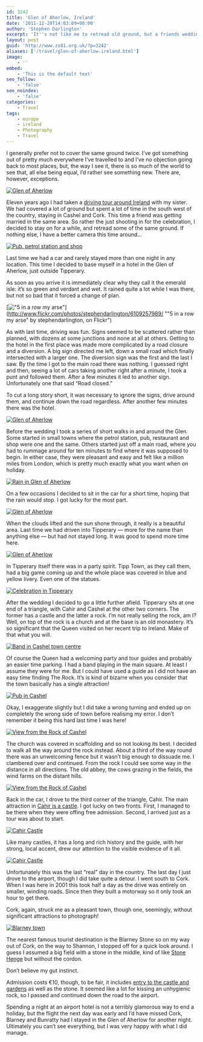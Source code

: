 ```yaml
---
id: 3242
title: 'Glen of Aherlow, Ireland'
date: '2011-12-28T14:03:09+00:00'
author: 'Stephen Darlington'
excerpt: 'It''s not like me to retread old ground, but a friends wedding provided the ideal opportunity to go back to the south west of Ireland.'
layout: post
guid: 'http://www.zx81.org.uk/?p=3242'
aliases: ['/travel/glen-of-aherlow-ireland.html']
image:
    - ''
embed:
    - 'This is the default text'
seo_follow:
    - 'false'
seo_noindex:
    - 'false'
categories:
    - Travel
tags:
    - europe
    - ireland
    - Photography
    - Travel
---
```


I generally prefer not to cover the same ground twice. I’ve got something out of pretty much everywhere I’ve travelled to and I’ve no objection going back to most places, but, the way I see it, there is so much of the world to see that, all else being equal, I’d rather see something new. There are, however, exceptions.

[![Glen of Aherlow](https://i0.wp.com/farm7.staticflickr.com/6207/6109802038_7c51691851.jpg?resize=500%2C333)](http://www.flickr.com/photos/stephendarlington/6109802038/ "Glen of Aherlow by stephendarlington, on Flickr")

Eleven years ago I had taken a [driving tour around Ireland](http://www.zx81.org.uk/travel/ireland.html) with my sister. We had covered a lot of ground but spent a lot of time in the south west of the country, staying in Cashel and Cork. This time a friend was getting married in the same area. So rather the just shooting in for the celebration, I decided to stay on for a while, and retread some of the same ground. If nothing else, I have a better camera this time around…

[![Pub, petrol station and shop](https://i0.wp.com/farm7.staticflickr.com/6185/6109255821_f8dfbe590f.jpg?resize=333%2C500)](http://www.flickr.com/photos/stephendarlington/6109255821/ "Pub, petrol station and shop by stephendarlington, on Flickr")

Last time we had a car and rarely stayed more than one night in any location. This time I decided to base myself in a hotel in the Glen of Aherlow, just outside Tipperary.

As soon as you arrive it is immediately clear why they call it the emerald isle: it’s so green and verdant and wet. It rained quite a lot while I was there, but not so bad that it forced a change of plan.

[!["5 in a row my arse"](https://i0.wp.com/farm7.staticflickr.com/6189/6109257989_35042104c6.jpg?resize=500%2C333)](http://www.flickr.com/photos/stephendarlington/6109257989/ ""5 in a row my arse" by stephendarlington, on Flickr")

As with last time, driving was fun. Signs seemed to be scattered rather than planned, with dozens at some junctions and none at all at others. Getting to the hotel in the first place was made more complicated by a road closure and a diversion. A big sign directed me left, down a small road which finally intersected with a larger one. The diversion sign was the first and the last I saw. By the time I got to the main road there was nothing. I guessed right and then, seeing a lot of cars taking another right after a minute, I took a punt and followed them. After a few minutes it led to another sign. Unfortunately one that said “Road closed.”

To cut a long story short, it was necessary to ignore the signs, drive around them, and continue down the road regardless. After another few minutes there was the hotel.

[![Glen of Aherlow](https://i0.wp.com/farm7.staticflickr.com/6207/6109259497_67a15ca4ca.jpg?resize=500%2C333)](http://www.flickr.com/photos/stephendarlington/6109259497/ "Glen of Aherlow by stephendarlington, on Flickr")

Before the wedding I took a series of short walks in and around the Glen. Some started in small towns where the petrol station, pub, restaurant and shop were one and the same. Others started just off a main road, where you had to rummage around for ten minutes to find where it was supposed to begin. In either case, they were pleasant and easy and felt like a million miles from London, which is pretty much exactly what you want when on holiday.

[![Rain in Glen of Aherlow](https://i0.wp.com/farm7.staticflickr.com/6202/6109809234_e75b04ce1b.jpg?resize=500%2C333)](http://www.flickr.com/photos/stephendarlington/6109809234/ "Rain in Glen of Aherlow by stephendarlington, on Flickr")

On a few occasions I decided to sit in the car for a short time, hoping that the rain would stop. I got lucky for the most part.

[![Glen of Aherlow](https://i0.wp.com/farm7.staticflickr.com/6074/6109812536_2b00c2911d.jpg?resize=500%2C333)](http://www.flickr.com/photos/stephendarlington/6109812536/ "Glen of Aherlow by stephendarlington, on Flickr")

When the clouds lifted and the sun shone through, it really is a beautiful area. Last time we had driven into Tipperary — more for the name than anything else — but had not stayed long. It was good to spend more time here.

[![Glen of Aherlow](https://i0.wp.com/farm7.staticflickr.com/6072/6109814612_2344215f6c.jpg?resize=333%2C500)](http://www.flickr.com/photos/stephendarlington/6109814612/ "Glen of Aherlow by stephendarlington, on Flickr")

In Tipperary itself there was in a party spirit. Tipp Town, as they call them, had a big game coming up and the whole place was covered in blue and yellow livery. Even one of the statues.

[![Celebration in Tipperary](https://i0.wp.com/farm7.staticflickr.com/6087/6109816676_16a9db7070.jpg?resize=500%2C333)](http://www.flickr.com/photos/stephendarlington/6109816676/ "Celebration in Tipperary by stephendarlington, on Flickr")

After the wedding I decided to go a little further afield. Tipperary sits at one end of a triangle, with Cahir and Cashel at the other two corners. The former has a castle and the latter a rock. I’m not really selling the rock, am I? Well, on top of the rock is a church and at the base is an old monastery. It’s so significant that the Queen visited on her recent trip to Ireland. Make of that what you will.

[![Band in Cashel town centre](https://i0.wp.com/farm7.staticflickr.com/6063/6109354813_1e988e000e.jpg?resize=500%2C333)](http://www.flickr.com/photos/stephendarlington/6109354813/ "Band in Cashel town centre by stephendarlington, on Flickr")

Of course the Queen had a welcoming party and tour guides and probably an easier time parking. I had a band playing in the main square. At least I assume they were for me. But I could have used a guide as I did not have an easy time finding The Rock. It’s is kind of bizarre when you consider that the town basically has a single attraction!

[![Pub in Cashel](https://i0.wp.com/farm7.staticflickr.com/6188/6109355451_2103ca63ef.jpg?resize=500%2C333)](http://www.flickr.com/photos/stephendarlington/6109355451/ "Pub in Cashel by stephendarlington, on Flickr")

Okay, I exaggerate slightly but I did take a wrong turning and ended up on completely the wrong side of town before realising my error. I don’t remember it being this hard last time I was here!

[![View from the Rock of Cashel](https://i0.wp.com/farm7.staticflickr.com/6090/6109353327_a8b69d8c73.jpg?resize=500%2C333)](http://www.flickr.com/photos/stephendarlington/6109353327/ "View from the Rock of Cashel by stephendarlington, on Flickr")

The church was covered in scaffolding and so not looking its best. I decided to walk all the way around the rock instead. About a third of the way round there was an unwelcoming fence but it wasn’t big enough to dissuade me. I clambered over and continued. From the rock I could see some way in the distance in all directions. The old abbey, the cows grazing in the fields, the wind farms on the distant hills.

[![View from the Rock of Cashel](https://i0.wp.com/farm7.staticflickr.com/6206/6109900994_60b68087bf.jpg?resize=500%2C333)](http://www.flickr.com/photos/stephendarlington/6109900994/ "View from the Rock of Cashel by stephendarlington, on Flickr")

Back in the car, I drove to the third corner of the triangle, Cahir. The main attraction in [Cahir is a castle](http://www.heritageireland.ie/en/South-East/CahirCastle/). I got lucky on two fronts. First, I managed to be there when they were offing free admission. Second, I arrived just as a tour was about to start.

[![Cahir Castle](https://i0.wp.com/farm7.staticflickr.com/6194/6109899582_ded533b665.jpg?resize=500%2C333)](http://www.flickr.com/photos/stephendarlington/6109899582/ "Cahir Castle by stephendarlington, on Flickr")

Like many castles, it has a long and rich history and the guide, with her strong, local accent, drew our attention to the visible evidence of it all.

[![Cahir Castle](https://i0.wp.com/farm7.staticflickr.com/6061/6109903370_0a4193ee7f.jpg?resize=333%2C500)](http://www.flickr.com/photos/stephendarlington/6109903370/ "Cahir Castle by stephendarlington, on Flickr")

Unfortunately this was the last “real” day in the country. The last day I just drove to the airport, though I did take quite a detour. I went south to Cork. When I was here in 2001 this took half a day as the drive was entirely on smaller, winding roads. Since then they built a motorway so it only took an hour to get there.

Cork, again, struck me as a pleasant town, though one, seemingly, without significant attractions to photograph!

[![Blarney town](https://i0.wp.com/farm7.staticflickr.com/6207/6109901384_db3a3764ce.jpg?resize=500%2C333)](http://www.flickr.com/photos/stephendarlington/6109901384/ "Blarney town by stephendarlington, on Flickr")

The nearest famous tourist destination is the Blarney Stone so on my way out of Cork, on the way to Shannon, I stopped off for a quick look around. I guess I assumed a big field with a stone in the middle, kind of like [Stone Henge](http://www.zx81.org.uk/travel/salisbury.html) but without the cordon.

Don’t believe my gut instinct.

Admission costs €10, though, to be fair, it includes [entry to the castle and gardens](http://www.blarneycastle.ie/) as well as the stone. It seemed like a lot for kissing an unhygienic rock, so I passed and continued down the road to the airport.

Spending a night at an airport hotel is not a terribly glamorous way to end a holiday, but the flight the next day was early and I’d have missed Cork, Blarney and Bunratty had I stayed in the Glen of Aherlow for another night. Ultimately you can’t see everything, but I was very happy with what I did manage.
